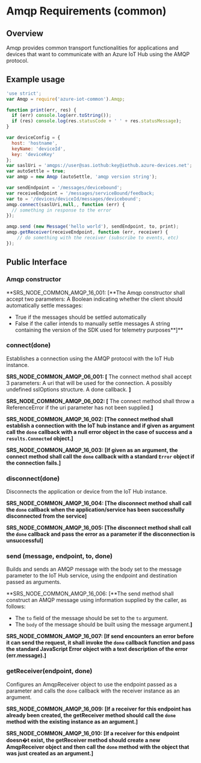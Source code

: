 # Amqp Requirements (common)

## Overview
Amqp provides common transport functionalities for applications and devices that want to communicate with an Azure IoT Hub using the AMQP protocol.

## Example usage

```js
'use strict';
var Amqp = require('azure-iot-common').Amqp;

function print(err, res) {
  if (err) console.log(err.toString());
  if (res) console.log(res.statusCode + ' ' + res.statusMessage);
}

var deviceConfig = {
  host: 'hostname',
  keyName: 'deviceId',
  key: 'deviceKey'
};
var saslUri = 'amqps://user@sas.iothub:key@iothub.azure-devices.net';
var autoSettle = true;
var amqp = new Amqp (autoSettle, 'amqp version string');

var sendEndpoint = '/messages/devicebound';
var receiveEndpoint = '/messages/serviceBound/feedback;
var to = '/devices/deviceId/messages/devicebound';
amqp.connect(saslUri,null,, function (err) {
  // something in response to the error
});

amqp.send (new Message('hello world'), sendEndpoint, to, print);
amqp.getReceiver(receiveEndpoint, function (err, receiver) {
	// do something with the receiver (subscribe to events, etc)
});
```

## Public Interface

### Amqp constructor

**SRS_NODE_COMMON_AMQP_16_001: [**The Amqp constructor shall accept two parameters:
A Boolean indicating whether the client should automatically settle messages:
- True if the messages should be settled automatically
- False if the caller intends to manually settle messages
A string containing the version of the SDK used for telemetry purposes**]**

### connect(done)
Establishes a connection using the AMQP protocol with the IoT Hub instance.

**SRS_NODE_COMMON_AMQP_06_001: [** The connect method shall accept 3 parameters:
A uri that will be used for the connection.
A possibly undefined sslOptions structure.
A done callback.
 **]**

**SRS_NODE_COMMON_AMQP_06_002: [** The connect method shall throw a ReferenceError if the uri parameter has not been supplied.**]**

**SRS_NODE_COMMON_AMQP_16_002: [**The connect method shall establish a connection with the IoT hub instance and if given as argument call the `done` callback with a null error object in the case of success and a `results.Connected` object.**]**

**SRS_NODE_COMMON_AMQP_16_003: [**If given as an argument, the connect method shall call the `done` callback with a standard `Error` object if the connection fails.**]**


### disconnect(done)
Disconnects the application or device from the IoT Hub instance.

**SRS_NODE_COMMON_AMQP_16_004: [**The disconnect method shall call the `done` callback when the application/service has been successfully disconnected from the service**]**

**SRS_NODE_COMMON_AMQP_16_005: [**The disconnect method shall call the `done` callback and pass the error as a parameter if the disconnection is unsuccessful**]**

### send (message, endpoint, to, done)
Builds and sends an AMQP message with the body set to the message parameter to the IoT Hub service, using the endpoint and destination passed as arguments.

**SRS_NODE_COMMON_AMQP_16_006: [**The send method shall construct an AMQP message using information supplied by the caller, as follows:
- The `to` field of the message should be set to the `to` argument.
- The `body` of the message should be built using the message argument.**]**

**SRS_NODE_COMMON_AMQP_16_007: [**If send encounters an error before it can send the request, it shall invoke the `done` callback function and pass the standard JavaScript Error object with a text description of the error (err.message).**]**

### getReceiver(endpoint, done)
Configures an AmqpReceiver object to use the endpoint passed as a parameter and calls the `done` callback with the receiver instance as an argument.

**SRS_NODE_COMMON_AMQP_16_009: [**If a receiver for this endpoint has already been created, the getReceiver method should call the `done` method with the existing instance as an argument.**]**

**SRS_NODE_COMMON_AMQP_16_010: [**If a receiver for this endpoint doesn�t exist, the getReceiver method should create a new AmqpReceiver object and then call the `done` method with the object that was just created as an argument.**]**


